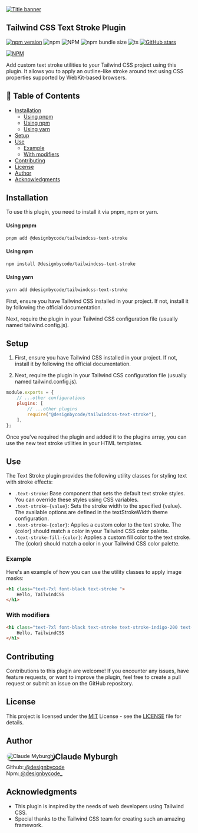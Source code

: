 <a href="#installation" width="100%">
<img src="banner.svg" alt="Title banner"/>
</a>

## Tailwind CSS Text Stroke Plugin

[![npm version](https://badge.fury.io/js/@designbycode%2Ftailwindcss-text-stroke.svg)](https://badge.fury.io/js/@designbycode%2Ftailwindcss-text-stroke)
![npm](https://img.shields.io/npm/dt/%40designbycode/tailwindcss-text-stroke)
![NPM](https://img.shields.io/npm/l/%40designbycode%2Ftailwindcss-text-stroke)
![npm bundle size](https://img.shields.io/bundlephobia/min/%40designbycode%2Ftailwindcss-text-stroke)
![ts](https://badgen.net/badge/Built%20With/TypeScript/blue)
[![GitHub stars](https://img.shields.io/github/stars/DesignByCode/tailwindcss-text-stroke?style=social)](https://github.com/DesignByCode/tailwindcss-text-stroke/stargazers)

[![NPM](https://nodei.co/npm/@designbycode/tailwindcss-text-stroke.png)](https://nodei.co/npm/@designbycode/tailwindcss-text-stroke/)

Add custom text stroke utilities to your Tailwind CSS project using this plugin. It allows you to apply an outline-like stroke around text using CSS properties supported by WebKit-based browsers.

## 📇 Table of Contents

* [Installation](#installation)
    * [Using pnpm](#using-pnpm)
    * [Using npm](#using-npm)
    * [Using yarn](#using-yarn)
* [Setup](#setup)
* [Use](#use)
    * [Example](#example)
    * [With modifiers](#with-modifiers)
* [Contributing](#contributing)
* [License](#license)
* [Author](#author)
* [Acknowledgments](#acknowledgments)

## Installation

To use this plugin, you need to install it via pnpm, npm or yarn.

#### Using pnpm

```bash
pnpm add @designbycode/tailwindcss-text-stroke
```

#### Using npm

```bash
npm install @designbycode/tailwindcss-text-stroke
```

#### Using yarn

```bash
yarn add @designbycode/tailwindcss-text-stroke
```

First, ensure you have Tailwind CSS installed in your project. If not, install it by following the official documentation.

Next, require the plugin in your Tailwind CSS configuration file (usually named tailwind.config.js).

## Setup

1. First, ensure you have Tailwind CSS installed in your project. If not, install it by following the official documentation.

2. Next, require the plugin in your Tailwind CSS configuration file (usually named tailwind.config.js).

```javascript
module.exports = {
    // ...other configurations
    plugins: [
        // ...other plugins
        require("@designbycode/tailwindcss-text-stroke"),
    ],
};
```

Once you've required the plugin and added it to the plugins array, you can use the new text stroke utilities in your HTML templates.

## Use

The Text Stroke plugin provides the following utility classes for styling text with stroke effects:

* ```.text-stroke```: Base component that sets the default text stroke styles. You can override these styles using CSS variables.
* ```.text-stroke-{value}```: Sets the stroke width to the specified {value}. The available options are defined in the textStrokeWidth theme configuration.
* ```.text-stroke-{color}```: Applies a custom color to the text stroke. The {color} should match a color in your Tailwind CSS color palette.
* ```.text-stroke-fill-{color}```: Applies a custom fill color to the text stroke. The {color} should match a color in your Tailwind CSS color palette.

### Example

Here's an example of how you can use the utility classes to apply image masks:

```html
<h1 class="text-7xl font-black text-stroke ">
    Hello, TailwindCSS
</h1>
```

### With modifiers

```html
<h1 class="text-7xl font-black text-stroke text-stroke-indigo-200 text-stroke-fill-indigo-600">
    Hello, TailwindCSS
</h1>
```

## Contributing

Contributions to this plugin are welcome! If you encounter any issues, have feature requests, or want to improve the plugin, feel free to create a pull request or submit an issue on the GitHub repository.

## License

This project is licensed under the [MIT](LICENCE) License - see the [LICENSE](LICENCE) file for details.

## Author

<div>
<img  align="left" style="box-shadow:3px 3px 3px rgba(0,0,0,75);border-radius:1rem;border:solid 2px rgba(255,225,225,.25)" src="https://github.com/designbycode.png?size=130" alt="Claude Myburgh">
</div>
<h2 style="margin-top:0">Claude Myburgh</h2><ul style="padding-left:0;margin-top:-.63rem;list-style:none"><li>Github:<a href="https://github.com/designbycode"> @designbycode</a></li><li>Npm:<a href="https://www.npmjs.
com/~designbycode_"> @designbycode_</a></li></ul>

## Acknowledgments

- This plugin is inspired by the needs of web developers using Tailwind CSS.
- Special thanks to the Tailwind CSS team for creating such an amazing framework.











